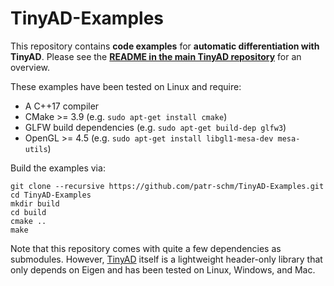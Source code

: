 # TinyAD-Examples

This repository contains **code examples** for **automatic differentiation with TinyAD**. Please see the [**README in the main TinyAD repository**](https://github.com/patr-schm/TinyAD) for an overview.

These examples have been tested on Linux and require:
* A C++17 compiler
* CMake >= 3.9 (e.g. `sudo apt-get install cmake`)
* GLFW build dependencies (e.g. `sudo apt-get build-dep glfw3`)
* OpenGL >= 4.5 (e.g. `sudo apt-get install libgl1-mesa-dev mesa-utils`)

Build the examples via:
```
git clone --recursive https://github.com/patr-schm/TinyAD-Examples.git
cd TinyAD-Examples
mkdir build
cd build
cmake ..
make 
```

Note that this repository comes with quite a few dependencies as submodules. However, [TinyAD](https://github.com/patr-schm/TinyAD) itself is a lightweight header-only library that only depends on Eigen and has been tested on Linux, Windows, and Mac.
